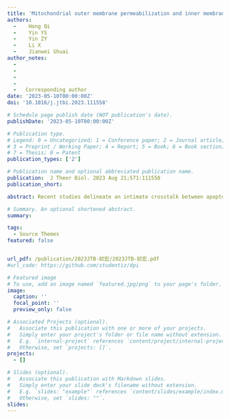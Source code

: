 ```yaml
---
title: 'Mitochondrial outer membrane permeabilization and inner membrane permeabilization in regulating apoptosis and inflammation'
authors:
  -    Hong Qi 
  -    Yin YS
  -    Yin ZY
  -    Li X
  -    Jianwei Shuai
author_notes: 
  -   
  -   
  -   
  -   
  -   Corresponding author
date: '2023-05-10T00:00:00Z'
doi: '10.1016/j.jtbi.2023.111558'

# Schedule page publish date (NOT publication's date).
publishDate: '2023-05-10T00:00:00Z'

# Publication type.
# Legend: 0 = Uncategorized; 1 = Conference paper; 2 = Journal article;
# 3 = Preprint / Working Paper; 4 = Report; 5 = Book; 6 = Book section;
# 7 = Thesis; 8 = Patent
publication_types: ['2']

# Publication name and optional abbreviated publication name.
publication:  J Theor Biol. 2023 Aug 21;571:111558
publication_short: 

abstract: Recent studies delineate an intimate crosstalk between apoptosis and inflammation. However, the dynamic mechanism linking them by mitochondrial membrane permeabilization remains elusive. Here, we construct a mathematical model consisting of four functional modules. Bifurcation analysis reveals that bistability stems from Bcl-2 family member interaction and time series shows that the time difference between Cyt c and mtDNA release is around 30 min, which are consistent with previous works. The model predicts that Bax aggregation kinetic determines cells to undergo apoptosis or inflammation, and that modulating the inhibitory effect of caspase 3 on IFN-β production allows the concurrent occurrence of apoptosis and inflammation. This work provides a theoretical framework for exploring the mechanism of mitochondrial membrane permeabilization in controlling cell fate.

# Summary. An optional shortened abstract.
summary: 

tags:
  - Source Themes
featured: false


url_pdf: /publication/2023JTB-祁宏/2023JTB-祁宏.pdf
#url_code: https://github.com/studentiz/dpi

# Featured image
# To use, add an image named `featured.jpg/png` to your page's folder.
image:
  caption: ''
  focal_point: ''
  preview_only: false

# Associated Projects (optional).
#   Associate this publication with one or more of your projects.
#   Simply enter your project's folder or file name without extension.
#   E.g. `internal-project` references `content/project/internal-project/index.md`.
#   Otherwise, set `projects: []`.
projects:
  - []

# Slides (optional).
#   Associate this publication with Markdown slides.
#   Simply enter your slide deck's filename without extension.
#   E.g. `slides: "example"` references `content/slides/example/index.md`.
#   Otherwise, set `slides: ""`.
slides:
---
```



